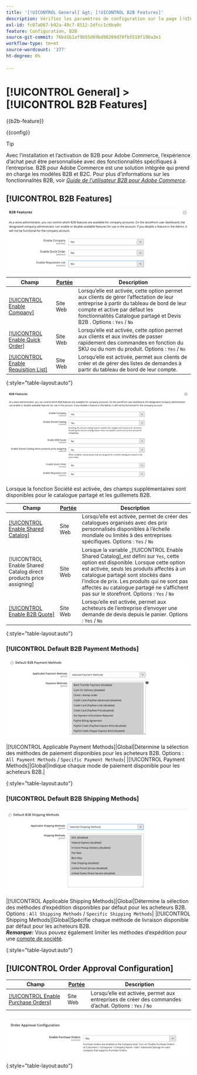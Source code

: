 ```yaml
---
title: '[!UICONTROL General] &gt; [!UICONTROL B2B Features]'
description: Vérifiez les paramètres de configuration sur la page [!UICONTROL General] &gt; [!UICONTROL B2B Features] de l’administrateur Commerce.
exl-id: fc07a067-b92a-49c7-8512-2dfcc1c6ba0c
feature: Configuration, B2B
source-git-commit: 76bd1b1af9b55d69bd98209d70fb5518f190a3e1
workflow-type: tm+mt
source-wordcount: '377'
ht-degree: 0%

---
```


# [!UICONTROL General] > [!UICONTROL B2B Features]

{{b2b-feature}}

{{config}}

>[!TIP]
>
>Avec l’installation et l’activation de B2B pour Adobe Commerce, l’expérience d’achat peut être personnalisée avec des fonctionnalités spécifiques à l’entreprise. B2B pour Adobe Commerce est une solution intégrée qui prend en charge les modèles B2B et B2C. Pour plus d’informations sur les fonctionnalités B2B, voir [_Guide de l’utilisateur B2B pour Adobe Commerce_](https://experienceleague.adobe.com/docs/commerce-admin/b2b/introduction.html).

## [!UICONTROL B2B Features]

![Fonctionnalités B2B](./assets/b2b-features.png)<!-- zoom -->

| Champ | [Portée](../../getting-started/websites-stores-views.md#scope-settings) | Description |
|----------------------------------------------------------------------------------|------------------------------------------------------------------------|----------------------------------------------------------------------------------------------------------------------------------------------------------------------------------------------|
| [[!UICONTROL Enable Company]](../../b2b/account-companies.md) | Site Web | Lorsqu’elle est activée, cette option permet aux clients de gérer l’affectation de leur entreprise à partir du tableau de bord de leur compte et active par défaut les fonctionnalités Catalogue partagé et Devis B2B . Options : `Yes` / `No` |
| [[!UICONTROL Enable Quick Order]](../../b2b/quick-order.md) | Site Web | Lorsqu’elle est activée, cette option permet aux clients et aux invités de passer rapidement des commandes en fonction du SKU ou du nom du produit. Options : `Yes` / `No` |
| [[!UICONTROL Enable Requisition List]](../../b2b/configure-requisition-lists.md) | Site Web | Lorsqu’elle est activée, permet aux clients de créer et de gérer des listes de demandes à partir du tableau de bord de leur compte. |

{:style=&quot;table-layout:auto&quot;}

![Fonctionnalités B2B avec entreprises et catalogues partagés activées](./assets/b2b-features-company-enabled.png)<!-- zoom -->

Lorsque la fonction Société est activée, des champs supplémentaires sont disponibles pour le catalogue partagé et les guillemets B2B.

| Champ | [Portée](../../getting-started/websites-stores-views.md#scope-settings) | Description |
|--------------------------------------------------------------------|------------------------------------------------------------------------|-----------------------------------------------------------------------------------------------------------------------------------------------------------------------------------------------------------------------------------------------------------------------------------------------------------------|
| [[!UICONTROL Enable Shared Catalog]](../../b2b/catalog-shared.md) | Site Web | Lorsqu’elle est activée, permet de créer des catalogues organisés avec des prix personnalisés disponibles à l’échelle mondiale ou limités à des entreprises spécifiques. Options : `Yes` / `No` |
| [!UICONTROL Enable Shared Catalog direct products price assigning] | Site Web | Lorsque la variable _[!UICONTROL Enable Shared Catalog]_est défini sur `Yes`, cette option est disponible. Lorsque cette option est activée, seuls les produits affectés à un catalogue partagé sont stockés dans l’indice de prix. Les produits qui ne sont pas affectés au catalogue partagé ne s’affichent pas sur le storefront. Options : `Yes` / `No` |
| [[!UICONTROL Enable B2B Quote]](../../b2b/configure-quotes.md) | Site Web | Lorsqu’elle est activée, permet aux acheteurs de l’entreprise d’envoyer une demande de devis depuis le panier. Options : `Yes` / `No` |

{:style=&quot;table-layout:auto&quot;}

### [!UICONTROL Default B2B Payment Methods]

![Configuration B2B - Paramètres du mode de paiement par défaut](./assets/b2b-features-default-payment-methods.png)<!-- zoom -->

|[!UICONTROL Applicable Payment Methods]|Global|Détermine la sélection des méthodes de paiement disponibles pour les acheteurs B2B. Options : `All Payment Methods` / `Specific Payment Methods`| |[!UICONTROL Payment Methods]|Global|Indique chaque mode de paiement disponible pour les acheteurs B2B.|

{:style=&quot;table-layout:auto&quot;}

### [!UICONTROL Default B2B Shipping Methods]

![Configuration B2B - méthodes de livraison par défaut](./assets/b2b-features-shipping-methods.png)<!-- zoom -->

|[!UICONTROL Applicable Shipping Methods]|Global|Détermine la sélection des méthodes d’expédition disponibles par défaut pour les acheteurs B2B. Options : `All Shipping Methods` / `Specific Shipping Methods`|
|[!UICONTROL Shipping Methods]|Global|Spécifie chaque méthode de livraison disponible par défaut pour les acheteurs B2B. <br/>**_Remarque:_** Vous pouvez également limiter les méthodes d’expédition pour une [compte de société](../../b2b/account-companies.md).

{:style=&quot;table-layout:auto&quot;}

## [!UICONTROL Order Approval Configuration]

| Champ | [Portée](../../getting-started/websites-stores-views.md#scope-settings) | Description |
|--------------------------------------------------------------------------------|------------------------------------------------------------------------|---------------------------------------------------------------------------------|
| [[!UICONTROL Enable Purchase Orders]](../../stores-purchase/purchase-order.md) | Site Web | Lorsqu’elle est activée, permet aux entreprises de créer des commandes d’achat. Options : `Yes` / `No` |

![Fonctionnalités B2B - Configuration de l’approbation des commandes](./assets/b2b-features-order-approval.png)<!-- zoom -->

{:style=&quot;table-layout:auto&quot;}
